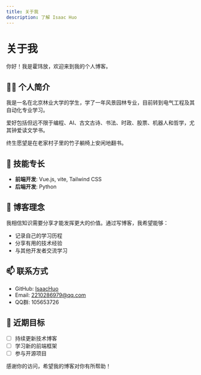 ```yaml
---
title: 关于我
description: 了解 Isaac Huo
---
```


<div class="centered-content">

# 关于我

<div class="geometric-decoration"></div>

你好！我是霍玮放，欢迎来到我的个人博客。

## 👨‍💻 个人简介

我是一名在北京林业大学的学生，学了一年风景园林专业，目前转到电气工程及其自动化专业学习。

爱好包括但远不限于编程、AI、古文古诗、书法、时政、股票、机器人和哲学，尤其钟爱读文学书。

终生愿望是在老家村子里的竹子躺椅上安闲地翻书。

## 🔧 技能专长

- **前端开发**: Vue.js, vite, Tailwind CSS
- **后端开发**: Python

## 📝 博客理念

我相信知识需要分享才能发挥更大的价值。通过写博客，我希望能够：

- 记录自己的学习历程
- 分享有用的技术经验
- 与其他开发者交流学习

## 📫 联系方式

- GitHub: [IsaacHuo](https://github.com/IsaacHuo)
- Email: 2210286979@qq.com
- QQ群: 105653726

## 🎯 近期目标

- [ ] 持续更新技术博客
- [ ] 学习新的前端框架
- [ ] 参与开源项目

<div class="divider"></div>

感谢你的访问，希望我的博客对你有所帮助！

</div>
